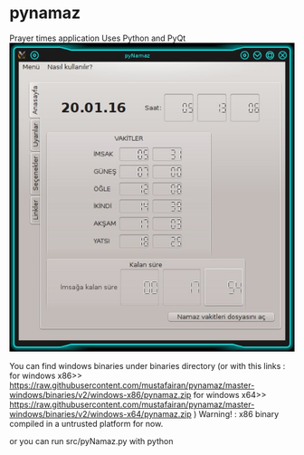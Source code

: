 # pynamaz
Prayer times application 
Uses Python and  PyQt 
[![pynamaz screenshot](https://github.com/mustafairan/pynamaz/raw/master-linux/screenshot.jpg)](https://github.com/mustafairan/pynamaz/raw/master/screenshot.jpg)

You can find  windows binaries  under binaries directory 
(or with this links :
for windows x86>> https://raw.githubusercontent.com/mustafairan/pynamaz/master-windows/binaries/v2/windows-x86/pynamaz.zip
for windows x64>> https://raw.githubusercontent.com/mustafairan/pynamaz/master-windows/binaries/v2/windows-x64/pynamaz.zip
)
Warning! : x86 binary compiled in a untrusted platform for now.


or you can run src/pyNamaz.py with python
